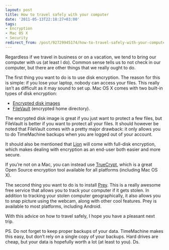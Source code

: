 ```yaml
---
layout: post
title: How to travel safely with your computer
date: '2011-05-13T22:18:27+03:00'
tags:
- Encryption
- Mac OS X
- Security
redirect_from: /post/92729945174/how-to-travel-safely-with-your-computer
---
```


Regardless if we travel in business or on a vacation, we tend to bring our computer with us (at least I do). Common sense tells us to not check in our computer, but there are other things that we really ought to do.

The first thing you want to do is to use disk encryption. The reason for this is simple: if you lose your laptop, nobody can access your files. This really isn’t as difficult as it may sound to set up. Mac OS X comes with two built-in types of disk encryption:

- [Encrypted disk images](http://support.apple.com/kb/ht1578)
- [FileVault](http://docs.info.apple.com/article.html?path=Mac/10.4/en/mh1906.html) (encrypted home directory).

The encrypted disk image is great if you just want to protect a few files, but FileVault is better if you want to protect all your files. It should however be noted that FileVault comes with a pretty major drawback: it only allows you to do TimeMachine backups when you are logged out of your account.

It should also be mentioned that [Lion](http://www.apple.com/macosx/lion/) will come with full-disk encryption, which makes dealing with encryption as an end-user both easier and more secure.

If you’re not on a Mac, you can instead use [TrueCrypt](http://www.truecrypt.org/), which is a great Open Source encryption tool available for all platforms (including Mac OS X).

The second thing you want to do is to install [Prey](http://preyproject.com/). This is a really awesome free service that allows you to track your computer if it gets stolen. In addition to tracking your stolen computer geographically, it also allows you to snap picture using the webcam, along with other cool features. Prey is available to most platforms, including Android.

With this advice on how to travel safely, I hope you have a pleasant next trip.

PS. Do not forget to keep proper backups of your data. TimeMachine makes this easy, but don’t rely on a single copy of your backups. Hard drives are cheap, but your data is hopefully worth a lot (at least to you). Ds.
